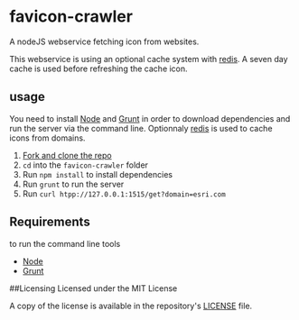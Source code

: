 # favicon-crawler
A nodeJS webservice fetching icon from websites.

This webservice is using an optional cache system with [redis](http://redis.io). A seven day cache is used before refreshing the cache icon.

## usage
You need to install [Node](http://nodejs.org/) and [Grunt](http://gruntjs.com/) in order to download dependencies and run the server via the command line.
Optionnaly [redis](http://redis.io) is used to cache icons from domains.

1. [Fork and clone the repo](https://help.github.com/articles/fork-a-repo)
2. `cd` into the `favicon-crawler` folder
3. Run `npm install` to install dependencies
4. Run `grunt` to run the server
5. Run `curl htpp://127.0.0.1:1515/get?domain=esri.com`

## Requirements
to run the command line tools
* [Node](http://nodejs.org/)
* [Grunt](http://gruntjs.com/)

##Licensing
Licensed under the MIT License

A copy of the license is available in the repository's [LICENSE](LICENSE) file.
